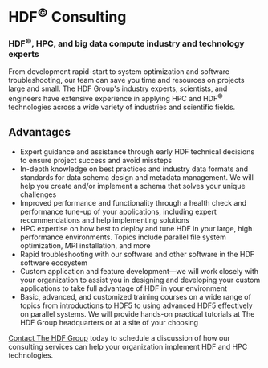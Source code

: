# HDF<sup>&copy;</sup> Consulting

### HDF<sup>&copy;</sup>, HPC, and big data compute industry and technology experts

From development rapid-start to system optimization and software troubleshooting, our team can save you time and resources on projects large and small. The HDF Group's industry experts, scientists, and engineers have extensive experience in applying HPC and HDF<sup>&copy;</sup> technologies across a wide variety of industries and scientific fields.

## Advantages
* Expert guidance and assistance through early HDF technical decisions to ensure project success and avoid missteps
* In-depth knowledge on best practices and industry data formats and standards for data schema design and metadata management. We will help you create and/or implement a schema that solves your unique challenges
* Improved performance and functionality through a health check and performance tune-up of your applications, including expert recommendations and help implementing solutions
* HPC expertise on how best to deploy and tune HDF in your large, high performance environments. Topics include parallel file system optimization, MPI installation, and more
* Rapid troubleshooting with our software and other software in the HDF software ecosystem
* Custom application and feature development—we will work closely with your organization to assist you in designing and developing your custom applications to take full advantage of HDF in your environment
* Basic, advanced, and customized training courses on a wide range of topics from introductions to HDF5 to using advanced HDF5 effectively on parallel systems. We will provide hands-on practical tutorials at The HDF Group headquarters or at a site of your choosing

[Contact The HDF Group](mailto:info@hdfgroup.org) today to schedule a discussion of how our consulting services can help your organization implement HDF and HPC technologies.

